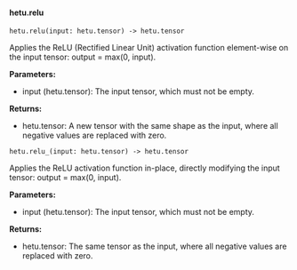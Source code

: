 #### hetu.relu

```
hetu.relu(input: hetu.tensor) -> hetu.tensor
```

Applies the ReLU (Rectified Linear Unit) activation function element-wise on the input tensor: output = max(0, input).

**Parameters:**

* input (hetu.tensor): The input tensor, which must not be empty.

**Returns:**

* hetu.tensor: A new tensor with the same shape as the input, where all negative values are replaced with zero.

```
hetu.relu_(input: hetu.tensor) -> hetu.tensor
```

Applies the ReLU activation function in-place, directly modifying the input tensor: output = max(0, input).

**Parameters:**

* input (hetu.tensor): The input tensor, which must not be empty.

**Returns:**

* hetu.tensor:  The same tensor as the input, where all negative values are replaced with zero.

